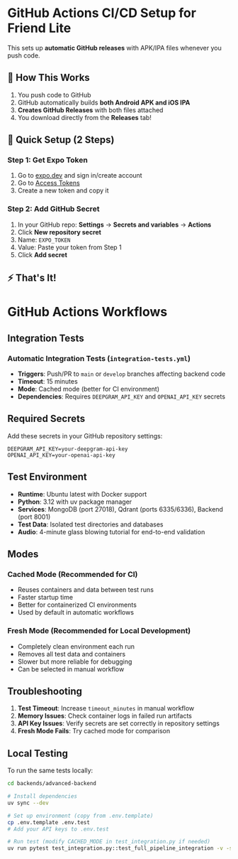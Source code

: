 # GitHub Actions CI/CD Setup for Friend Lite

This sets up **automatic GitHub releases** with APK/IPA files whenever you push code.

## 🚀 How This Works

1. You push code to GitHub
2. GitHub automatically builds **both Android APK and iOS IPA**
3. **Creates GitHub Releases** with both files attached
4. You download directly from the **Releases** tab!

## 🎯 Quick Setup (2 Steps)

### Step 1: Get Expo Token
1. Go to [expo.dev](https://expo.dev) and sign in/create account
2. Go to [Access Tokens](https://expo.dev/accounts/[account]/settings/access-tokens)
3. Create a new token and copy it

### Step 2: Add GitHub Secret
1. In your GitHub repo: **Settings** → **Secrets and variables** → **Actions**
2. Click **New repository secret**
3. Name: `EXPO_TOKEN`
4. Value: Paste your token from Step 1
5. Click **Add secret**

## ⚡ That's It!
# GitHub Actions Workflows

## Integration Tests

### Automatic Integration Tests (`integration-tests.yml`)
- **Triggers**: Push/PR to `main` or `develop` branches affecting backend code
- **Timeout**: 15 minutes
- **Mode**: Cached mode (better for CI environment)
- **Dependencies**: Requires `DEEPGRAM_API_KEY` and `OPENAI_API_KEY` secrets

## Required Secrets

Add these secrets in your GitHub repository settings:

```
DEEPGRAM_API_KEY=your-deepgram-api-key
OPENAI_API_KEY=your-openai-api-key
```

## Test Environment

- **Runtime**: Ubuntu latest with Docker support
- **Python**: 3.12 with uv package manager
- **Services**: MongoDB (port 27018), Qdrant (ports 6335/6336), Backend (port 8001)
- **Test Data**: Isolated test directories and databases
- **Audio**: 4-minute glass blowing tutorial for end-to-end validation

## Modes

### Cached Mode (Recommended for CI)
- Reuses containers and data between test runs
- Faster startup time
- Better for containerized CI environments
- Used by default in automatic workflows

### Fresh Mode (Recommended for Local Development)
- Completely clean environment each run
- Removes all test data and containers
- Slower but more reliable for debugging
- Can be selected in manual workflow

## Troubleshooting

1. **Test Timeout**: Increase `timeout_minutes` in manual workflow
2. **Memory Issues**: Check container logs in failed run artifacts
3. **API Key Issues**: Verify secrets are set correctly in repository settings
4. **Fresh Mode Fails**: Try cached mode for comparison

## Local Testing

To run the same tests locally:

```bash
cd backends/advanced-backend

# Install dependencies
uv sync --dev

# Set up environment (copy from .env.template)
cp .env.template .env.test
# Add your API keys to .env.test

# Run test (modify CACHED_MODE in test_integration.py if needed)
uv run pytest test_integration.py::test_full_pipeline_integration -v -s
```